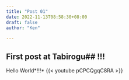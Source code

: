 ```yaml
---
title: "Post 01"
date: 2022-11-13T08:58:30+08:00
draft: false
author: "Ken"

---
```


## First post at **Tabirogu**## !!!
Hello World*!!!*
{{< youtube pCPCQgqC8RA >}}